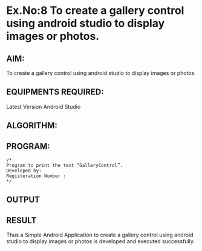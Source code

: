 # Ex.No:8 To create a gallery control using android studio to display images or photos.


## AIM:

To create a gallery control using android studio to display images or photos.

## EQUIPMENTS REQUIRED:

Latest Version Android Studio

## ALGORITHM:



## PROGRAM:
```
/*
Program to print the text “GalleryControl”.
Developed by:
Registeration Number :
*/
```

## OUTPUT




## RESULT
Thus a Simple Android Application to create a gallery control using android studio to display images or photos is developed and executed successfully.


